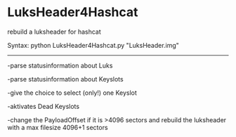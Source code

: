 # LuksHeader4Hashcat
rebuild a luksheader for hashcat


Syntax: python LuksHeader4Hashcat.py "LuksHeader.img"


______

-parse statusinformation about Luks

-parse statusinformation about Keyslots

-give the choice to select (only!) one Keyslot

-aktivates Dead Keyslots

-change the PayloadOffset if it is >4096 sectors and rebuild the luksheader with a max filesize 4096+1 sectors
